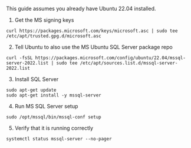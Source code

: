 This guide assumes you already have Ubuntu 22.04 installed.  

1. Get the MS signing keys
```
curl https://packages.microsoft.com/keys/microsoft.asc | sudo tee /etc/apt/trusted.gpg.d/microsoft.asc
```
2. Tell Ubuntu to also use the MS Ubuntu SQL Server package repo
```
curl -fsSL https://packages.microsoft.com/config/ubuntu/22.04/mssql-server-2022.list | sudo tee /etc/apt/sources.list.d/mssql-server-2022.list
```
3. Install SQL Server
```
sudo apt-get update
sudo apt-get install -y mssql-server
```
4. Run MS SQL Server setup
```
sudo /opt/mssql/bin/mssql-conf setup
```
5. Verify that it is running correctly
```
systemctl status mssql-server --no-pager
```
